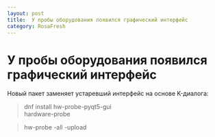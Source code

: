 ```yaml
---
layout: post
title:  У пробы оборудования появился графический интерфейс
category: RosaFresh
---
```


# У пробы оборудования появился графический интерфейс

Новый пакет заменяет устаревший интерфейс на основе K-диалога:

> dnf install hw-probe-pyqt5-gui  
> hardware-probe

> hw-probe -all -upload


